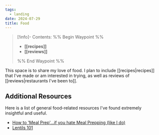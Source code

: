 ```yaml
---
tags:
  - landing
date: 2024-07-29
title: Food
---
```


> [!info]- Contents: 
>%% Begin Waypoint %%
>- **[[recipes]]**
>- **[[reviews]]**
>
>%% End Waypoint %%

This space is to share my love of food. I plan to include [[recipes|recipes]] that I've made or am interested in trying, as well as reviews of [[reviews|restaurants I've been to]].

## Additional Resources

Here is a list of general food-related resources I've found extremely insightful and useful.

- [How to 'Meal Prep'...if you hate Meal Prepping (like I do)](https://www.youtube.com/watch?v=ZJe3yL7NHdA)
- [Lentils 101](https://www.youtube.com/watch?v=Ez1z9zzOKdA)
